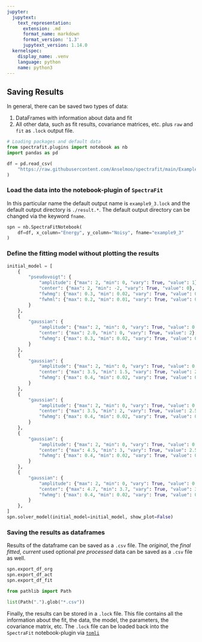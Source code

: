 ```yaml
---
jupyter:
  jupytext:
    text_representation:
      extension: .md
      format_name: markdown
      format_version: '1.3'
      jupytext_version: 1.14.0
  kernelspec:
    display_name: .venv
    language: python
    name: python3
---
```


## Saving Results

In general, there can be saved two types of data:

1. DataFrames with information about data and fit
2. All other data, such as fit results, covariance matrices, etc. plus `raw` and `fit` as `.lock` output file.

```python
# Loading packages and default data
from spectrafit.plugins import notebook as nb
import pandas as pd

df = pd.read_csv(
    "https://raw.githubusercontent.com/Anselmoo/spectrafit/main/Examples/data.csv"
)
```

### Load the data into the notebook-plugin of `SpectraFit`

In this particular name the default output name is `example9_3.lock` and the default output directory is `./result.*`. The default output directory can be changed via the keyword `fname`.

```python
spn = nb.SpectraFitNotebook(
    df=df, x_column="Energy", y_column="Noisy", fname="example9_3"
)
```

### Define the fitting model without plotting the results

```python
initial_model = [
    {
        "pseudovoigt": {
            "amplitude": {"max": 2, "min": 0, "vary": True, "value": 1},
            "center": {"max": 2, "min": -2, "vary": True, "value": 0},
            "fwhmg": {"max": 0.3, "min": 0.02, "vary": True, "value": 0.1},
            "fwhml": {"max": 0.2, "min": 0.01, "vary": True, "value": 0.1},
        }
    },
    {
        "gaussian": {
            "amplitude": {"max": 2, "min": 0, "vary": True, "value": 0.3},
            "center": {"max": 2.0, "min": 0, "vary": True, "value": 2},
            "fwhmg": {"max": 0.3, "min": 0.02, "vary": True, "value": 0.1},
        }
    },
    {
        "gaussian": {
            "amplitude": {"max": 2, "min": 0, "vary": True, "value": 0.3},
            "center": {"max": 3.5, "min": 1.5, "vary": True, "value": 2.5},
            "fwhmg": {"max": 0.4, "min": 0.02, "vary": True, "value": 0.2},
        }
    },
    {
        "gaussian": {
            "amplitude": {"max": 2, "min": 0, "vary": True, "value": 0.3},
            "center": {"max": 3.5, "min": 2, "vary": True, "value": 2.5},
            "fwhmg": {"max": 0.4, "min": 0.02, "vary": True, "value": 0.3},
        }
    },
    {
        "gaussian": {
            "amplitude": {"max": 2, "min": 0, "vary": True, "value": 0.3},
            "center": {"max": 4.5, "min": 3, "vary": True, "value": 2.5},
            "fwhmg": {"max": 0.4, "min": 0.02, "vary": True, "value": 0.3},
        }
    },
    {
        "gaussian": {
            "amplitude": {"max": 2, "min": 0, "vary": True, "value": 0.3},
            "center": {"max": 4.7, "min": 3.7, "vary": True, "value": 3.8},
            "fwhmg": {"max": 0.4, "min": 0.02, "vary": True, "value": 0.3},
        }
    },
]
spn.solver_model(initial_model=initial_model, show_plot=False)
```

### Saving the results as dataframes

Results of the dataframe can be saved as a `.csv` file. The _original_, the _final fitted_, _current_ used optional _pre processed_ data can be saved as a `.csv` file as well.

```python
spn.export_df_org
spn.export_df_act
spn.export_df_fit
```

```python
from pathlib import Path

list(Path(".").glob("*.csv"))
```

Finally, the results can be stored in a `.lock` file. This file contains all the information about the fit, the data, the model, the parameters, the covariance matrix, etc. The `.lock` file can be loaded back into the `SpectraFit` notebook-plugin via [`tomli`](https://pypi.org/project/tomli/)
